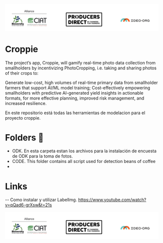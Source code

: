 <img src="https://github.com/j-river1/Croppie/blob/main/IMG/logo_CIATIDEO.png" alt="centered image" id="logo" data-height-percentage="100" data-actual-width="140" data-actual-height="55" class="center">

# Croppie
The project’s app, Croppie, will gamify real-time photo data collection from smallholders by incentivizing PhotoCropping, i.e. taking and sharing photos of their crops to:

Generate low-cost, high volumes of real-time primary data from smallholder farmers that support AI/ML model training;
Cost-effectively empowering smallholders with predictive AI-generated yield insights in actionable formats, for more effective planning, improved risk management, and increased resilience.


En este repositorio está todas las herramientas de modelacion para el proyecto croppie.



# Folders :open_file_folder:
- ODK. En esta carpeta estan los archivos para la instalación de encuesta de ODK para la toma de fotos.
- CODE. This folder contains all script used for detection beans of coffee
-  


# Links
-- Como instalar y utilizar LabelImg.  https://www.youtube.com/watch?v=qQad6-grXsw&t=21s

<img src="https://github.com/j-river1/Croppie/blob/main/IMG/logo_CIATIDEO.png" alt="centered image" id="logo" data-height-percentage="100" data-actual-width="140" data-actual-height="55" class="center">

